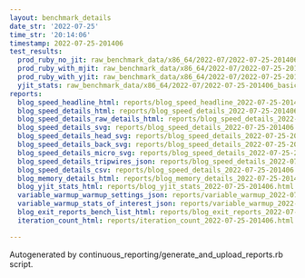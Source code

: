 ```yaml
---
layout: benchmark_details
date_str: '2022-07-25'
time_str: '20:14:06'
timestamp: 2022-07-25-201406
test_results:
  prod_ruby_no_jit: raw_benchmark_data/x86_64/2022-07/2022-07-25-201406_basic_benchmark_prod_ruby_no_jit.json
  prod_ruby_with_mjit: raw_benchmark_data/x86_64/2022-07/2022-07-25-201406_basic_benchmark_prod_ruby_with_mjit.json
  prod_ruby_with_yjit: raw_benchmark_data/x86_64/2022-07/2022-07-25-201406_basic_benchmark_prod_ruby_with_yjit.json
  yjit_stats: raw_benchmark_data/x86_64/2022-07/2022-07-25-201406_basic_benchmark_yjit_stats.json
reports:
  blog_speed_headline_html: reports/blog_speed_headline_2022-07-25-201406.html
  blog_speed_details_html: reports/blog_speed_details_2022-07-25-201406.html
  blog_speed_details_raw_details_html: reports/blog_speed_details_2022-07-25-201406.raw_details.html
  blog_speed_details_svg: reports/blog_speed_details_2022-07-25-201406.svg
  blog_speed_details_head_svg: reports/blog_speed_details_2022-07-25-201406.head.svg
  blog_speed_details_back_svg: reports/blog_speed_details_2022-07-25-201406.back.svg
  blog_speed_details_micro_svg: reports/blog_speed_details_2022-07-25-201406.micro.svg
  blog_speed_details_tripwires_json: reports/blog_speed_details_2022-07-25-201406.tripwires.json
  blog_speed_details_csv: reports/blog_speed_details_2022-07-25-201406.csv
  blog_memory_details_html: reports/blog_memory_details_2022-07-25-201406.html
  blog_yjit_stats_html: reports/blog_yjit_stats_2022-07-25-201406.html
  variable_warmup_warmup_settings_json: reports/variable_warmup_2022-07-25-201406.warmup_settings.json
  variable_warmup_stats_of_interest_json: reports/variable_warmup_2022-07-25-201406.stats_of_interest.json
  blog_exit_reports_bench_list_html: reports/blog_exit_reports_2022-07-25-201406.bench_list.html
  iteration_count_html: reports/iteration_count_2022-07-25-201406.html

---
```

Autogenerated by continuous_reporting/generate_and_upload_reports.rb script.

